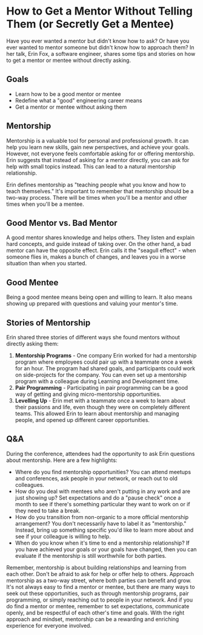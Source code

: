 # How to Get a Mentor Without Telling Them (or Secretly Get a Mentee)

Have you ever wanted a mentor but didn't know how to ask? Or have you ever wanted to mentor someone but didn't know how to approach them? In her talk, Erin Fox, a software engineer, shares some tips and stories on how to get a mentor or mentee without directly asking.

## Goals
- Learn how to be a good mentor or mentee
- Redefine what a "good" engineering career means
- Get a mentor or mentee without asking them

## Mentorship
Mentorship is a valuable tool for personal and professional growth. It can help you learn new skills, gain new perspectives, and achieve your goals. However, not everyone feels comfortable asking for or offering mentorship. Erin suggests that instead of asking for a mentor directly, you can ask for help with small topics instead. This can lead to a natural mentorship relationship.

Erin defines mentorship as "teaching people what you know and how to teach themselves." It's important to remember that mentorship should be a two-way process. There will be times when you'll be a mentor and other times when you'll be a mentee.

## Good Mentor vs. Bad Mentor
A good mentor shares knowledge and helps others. They listen and explain hard concepts, and guide instead of taking over. On the other hand, a bad mentor can have the opposite effect. Erin calls it the "seagull effect" - when someone flies in, makes a bunch of changes, and leaves you in a worse situation than when you started.

## Good Mentee
Being a good mentee means being open and willing to learn. It also means showing up prepared with questions and valuing your mentor's time.

## Stories of Mentorship
Erin shared three stories of different ways she found mentors without directly asking them:

1. **Mentorship Programs** - One company Erin worked for had a mentorship program where employees could pair up with a teammate once a week for an hour. The program had shared goals, and participants could work on side-projects for the company. You can even set up a mentorship program with a colleague during Learning and Development time.
2. **Pair Programming** - Participating in pair programming can be a good way of getting and giving micro-mentorship opportunities.
3. **Levelling Up** - Erin met with a teammate once a week to learn about their passions and life, even though they were on completely different teams. This allowed Erin to learn about mentorship and managing people, and opened up different career opportunities.

## Q&A
During the conference, attendees had the opportunity to ask Erin questions about mentorship. Here are a few highlights:

- Where do you find mentorship opportunities? You can attend meetups and conferences, ask people in your network, or reach out to old colleagues.
- How do you deal with mentees who aren't putting in any work and are just showing up? Set expectations and do a "pause check" once a month to see if there's something particular they want to work on or if they need to take a break.
- How do you transition from non-organic to a more official mentorship arrangement? You don't necessarily have to label it as "mentorship." Instead, bring up something specific you'd like to learn more about and see if your colleague is willing to help.
- When do you know when it's time to end a mentorship relationship? If you have achieved your goals or your goals have changed, then you can evaluate if the mentorship is still worthwhile for both parties.

Remember, mentorship is about building relationships and learning from each other. Don't be afraid to ask for help or offer help to others. Approach mentorship as a two-way street, where both parties can benefit and grow. It's not always easy to find a mentor or mentee, but there are many ways to seek out these opportunities, such as through mentorship programs, pair programming, or simply reaching out to people in your network. And if you do find a mentor or mentee, remember to set expectations, communicate openly, and be respectful of each other's time and goals. With the right approach and mindset, mentorship can be a rewarding and enriching experience for everyone involved.